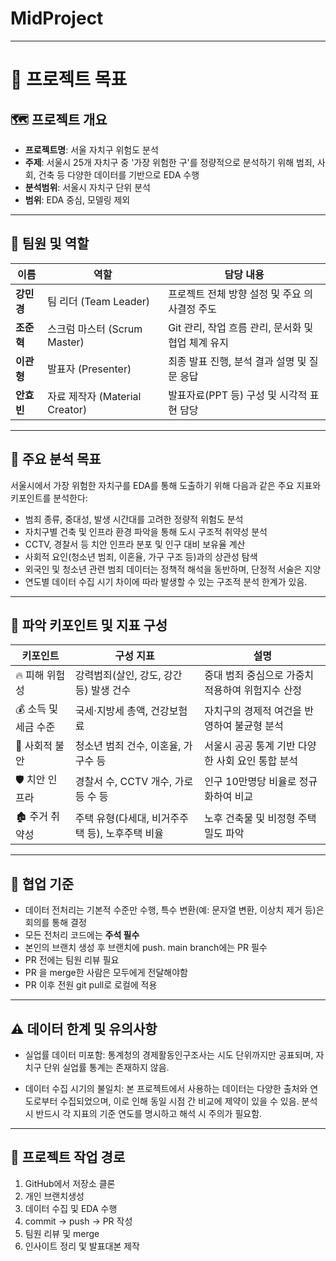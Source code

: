 # MidProject

---

# 🌟 프로젝트 목표

## 🗺️ 프로젝트 개요

* **프로젝트명**: 서울 자치구 위험도 분석
* **주제**: 서울시 25개 자치구 중 '가장 위험한 구'를 정량적으로 분석하기 위해 범죄, 사회, 건축 등 다양한 데이터를 기반으로 EDA 수행
* **분석범위**: 서울시 자치구 단위 분석
* **범위**: EDA 중심, 모델링 제외

---

## 📅 팀원 및 역할

| 이름      | 역할                        | 담당 내용                                  |
| ------- | ------------------------- | -------------------------------------- |
| **강민경** | 팀 리더 (Team Leader)        | 프로젝트 전체 방향 설정 및 주요 의사결정 주도             |
| **조준혁** | 스크럼 마스터 (Scrum Master)    | Git 관리, 작업 흐름 관리, 문서화 및 협업 체계 유지 |
| **이관형** | 발표자 (Presenter)           | 최종 발표 진행, 분석 결과 설명 및 질문 응답             |
| **안효빈** | 자료 제작자 (Material Creator) | 발표자료(PPT 등) 구성 및 시각적 표현 담당             |

---

## 🌟 주요 분석 목표

서울시에서 가장 위험한 자치구를 EDA를 통해 도출하기 위해 다음과 같은 주요 지표와 키포인트를 분석한다:

* 범죄 종류, 중대성, 발생 시간대를 고려한 정량적 위험도 분석
* 자치구별 건축 및 인프라 환경 파악을 통해 도시 구조적 취약성 분석
* CCTV, 경찰서 등 치안 인프라 분포 및 인구 대비 보유율 계산
* 사회적 요인(청소년 범죄, 이혼율, 가구 구조 등)과의 상관성 탐색
* 외국인 및 청소년 관련 범죄 데이터는 정책적 해석을 동반하며, 단정적 서술은 지양
* 연도별 데이터 수집 시기 차이에 따라 발생할 수 있는 구조적 분석 한계가 있음.

---

## 📌 파악 키포인트 및 지표 구성

| 키포인트       | 구성 지표                        | 설명                           |
| ---------- | ---------------------------- | ---------------------------- |
| 🔥 피해 위험성  | 강력범죄(살인, 강도, 강간 등) 발생 건수     | 중대 범죄 중심으로 가중치 적용하여 위험지수 산정  |
| 💰 소득 및 세금 수준  | 국세·지방세 총액, 건강보험료       | 자치구의 경제적 여건을 반영하여 불균형 분석     |
| 🧨 사회적 불안  | 청소년 범죄 건수, 이혼율, 가구수 등        | 서울시 공공 통계 기반 다양한 사회 요인 통합 분석 |
| 🛡️ 치안 인프라 | 경찰서 수, CCTV 개수, 가로등 수 등      | 인구 10만명당 비율로 정규화하여 비교        |
| 🏚️ 주거 취약성 | 주택 유형(다세대, 비거주주택 등), 노후주택 비율 | 노후 건축물 및 비정형 주택 밀도 파악        |

---

## 🤝 협업 기준

* 데이터 전처리는 기본적 수준만 수행, 특수 변환(예: 문자열 변환, 이상치 제거 등)은 회의를 통해 결정
* 모든 전처리 코드에는 **주석 필수**
* 본인의 브랜치 생성 후 브랜치에 push. main branch에는 PR 필수
* PR 전에는 팀원 리뷰 필요
* PR 을 merge한 사람은 모두에게 전달해야함
* PR 이후 전원 git pull로 로컬에 적용


---
## ⚠️ 데이터 한계 및 유의사항

* 실업률 데이터 미포함: 통계청의 경제활동인구조사는 시도 단위까지만 공표되며, 자치구 단위 실업률 통계는 존재하지 않음.

* 데이터 수집 시기의 불일치: 본 프로젝트에서 사용하는 데이터는 다양한 출처와 연도로부터 수집되었으며, 이로 인해 동일 시점 간 비교에 제약이 있을 수 있음. 분석 시 반드시 각 지표의 기준 연도를 명시하고 해석 시 주의가 필요함.

---

## 🔁 프로젝트 작업 경로

1. GitHub에서 저장소 클론
2. 개인 브랜치생성 
3. 데이터 수집 및 EDA 수행
4. commit → push → PR 작성
5. 팀원 리뷰 및 merge
6. 인사이트 정리 및 발표대본 제작


